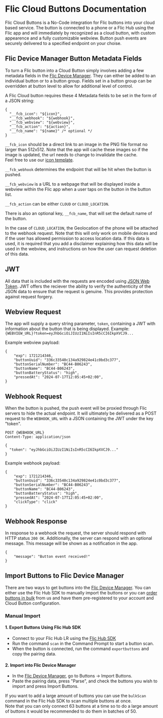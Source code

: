 # Flic Cloud Buttons Documentation

Flic Cloud Buttons is a No-Code integration for Flic buttons into your cloud based service.
The button is connected to a phone or a Flic Hub using the Flic app and will immediately by recognized as a cloud button, with custom appearence and a fully customizable webview.
Button push events are securely delivered to a specified endpoint on your choise.

## Flic Device Manager Button Metadata Fields
To turn a Flic button into a Cloud Button simply involves adding a few metadata fields in the [Flic Device Manager](http://dm2.flic.io/).
They can either be added to an individual button or to a button group.
Fields set in a button group can be overridden at button level to allow for additional level of control.

A Flic Cloud button requires these 4 Metadata fields to be set in the form of a JSON string:

```
{
  "__fcb_icon": "${icon}",
  "__fcb_webhook": "${webhook}",
  "__fcb_webview": "${webview}",
  "__fcb_action": "${action}",
  "__fcb_name": "${name}" /* optional */
}
```

`__fcb_icon` should be a direct link to an image in the PNG file format no larger than 512x512. Note that the app will cache these images so if the image is updated, the url needs to change to invalidate the cache.\
Feel free to use our [icon template](https://github.com/50ButtonsEach/flic-cloud-buttons-documentation/blob/main/assets/flic_2_icon_template.png).

`__fcb_webhook` determines the endpoint that will be hit when the button is pushed.

`__fcb_webview` is a URL to a webpage that will be displayed inside a webview within the Flic app when a user taps on the button in the button list.

`__fcb_action` can be either `CLOUD` or `CLOUD_LOCATION`.

There is also an optional key, `__fcb_name`, that will set the default name of the button.


In the case of `CLOUD_LOCATION`, the Geolocation of the phone will be attached to the webhook request.
Note that this will only work on mobile devices and if the user has allowed permission to access location data.
If this data is used, it is required that you add a disclaimer explaining how this data will be used in the webview, and instructions on how the user can request deletion of this data.

## JWT
All data that is included with the requests are encoded using [JSON Web Token](https://jwt.io).
JWT offers the reciever the ability to verify the authenticity of the JSON data to ensure that the request is genuine. This provides protection against request forgery.

## Webview Request

The app will supply a query string parameter, `token`, containing a JWT with information about the button that is being displayed.
Example:
`{WEBVIEW_URL}?token=eyJhbGciOiJIUzI1NiIsInR5cCI6IkpXVCJ9...`

Example webview payload:
```
{
    "exp": 1721214346,
    "buttonUuid": "336c33540c134a929824e41c0bd3c377",
    "buttonSerialNumber": "BC44-B06243",
    "buttonName": "BC44-B06243",
    "buttonBatteryStatus": "high",
    "pressedAt": "2024-07-17T12:05:45+02:00",
}
```

## Webhook Request

When the button is pushed, the push event will be proxied through Flic servers to hide the actual endpoint.
It will ultimately be delivered as a POST request to the `WEBHOOK_URL` with a JSON containing the JWT under the key "token".
```
POST {WEBHOOK_URL}
Content-Type: application/json

{
  "token": "eyJhbGciOiJIUzI1NiIsInR5cCI6IkpXVCJ9..."
}
```
Example webhook payload:
```
{
    "exp": 1721214346,
    "buttonUuid": "336c33540c134a929824e41c0bd3c377",
    "buttonSerialNumber": "BC44-B06243",
    "buttonName": "BC44-B06243",
    "buttonBatteryStatus": "high",
    "pressedAt": "2024-07-17T12:05:45+02:00",
    "clickType": "click"
}
```

## Webhook Response
In response to a webhook the request, the server should respond with HTTP status `200 OK`.
Additionally, the server can respond with an optional message. This message will be shown as a notification in the app.
```
{
    "message": "Button event received!"
}
```

## Import Buttons to Flic Device Manager
There are two ways to get buttons into the [Flic Device Manager](http://dm2.flic.io/).
You can either use the Flic Hub SDK to manually import the buttons or you can [order buttons in bulk](https://flic.io/design-your-flic) from us and have them pre-registered to your account and Cloud Button configuration.

### Manual Import
#### 1. Export Buttons Using Flic Hub SDK
- Connect to your Flic Hub LR using the [Flic Hub SDK](https://hubsdk.flic.io)
- Run the command `scan` in the Command Prompt to start a button scan.
- When the button is connected, run the command `exportbuttons` and copy the pairing data.

#### 2. Import into Flic Device Manager
- In the [Flic Device Manager](http://dm2.flic.io/), go to Buttons → Import Buttons.
- Paste the pairing data, press "Parse", and check the buttons you wish to import and press Import Buttons.

If you want to add a large amount of buttons you can use the `bulkScan` command in the Flic Hub SDK to scan multiple buttons at once.\
Note that you can only connect 63 buttons at a time so to do a large amount of buttons it would be recommended to do them in batches of 50.

